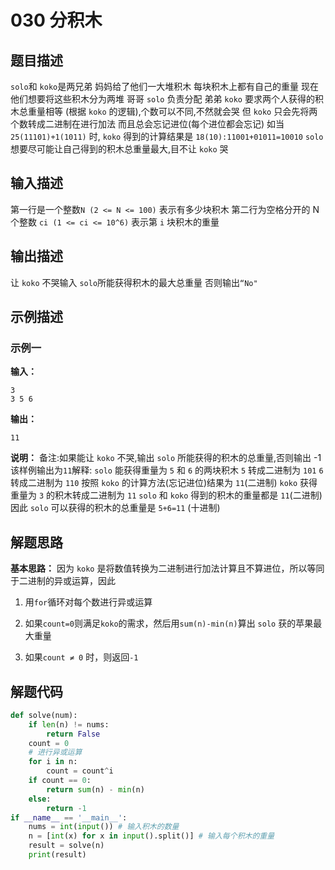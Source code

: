 # 030 分积木

## 题目描述

`solo`和 `koko`是两兄弟
妈妈给了他们一大堆积木
每块积木上都有自己的重量
现在他们想要将这些积木分为两堆
哥哥 `solo` 负责分配
弟弟 `koko` 要求两个人获得的积木总重量相等
(根据 `koko` 的逻辑),个数可以不同,不然就会哭
但 `koko` 只会先将两个数转成二进制在进行加法
而且总会忘记进位(每个进位都会忘记)
如当 `25(11101)+1(1011)` 时,
`koko` 得到的计算结果是 `18(10):11001+01011=10010`
`solo` 想要尽可能让自己得到的积木总重量最大,目不让 `koko` 哭

## 输入描述

第一行是一个整数`N (2 <= N <= 100)`
表示有多少块积木
第二行为空格分开的 N 个整数 `ci (1 <= ci <= 10^6)`
表示第 `i` 块积木的重量

## 输出描述

让 `koko` 不哭输入 `solo`所能获得积木的最大总重量
否则输出`“No"`

## 示例描述

### 示例一

**输入：**

```Plain Text
3
3 5 6
```

**输出：**

```Plain Text
11
```

**说明：**
备注:如果能让 `koko` 不哭,输出 `solo` 所能获得的积木的总重量,否则输出 -1
该样例输出为`11`解释:
`solo` 能获得重量为 `5` 和 `6` 的两块积木
`5` 转成二进制为 `101`
`6` 转成二进制为 `110`
按照 `koko` 的计算方法(忘记进位)结果为 `11`(二进制)
`koko` 获得重量为 `3` 的积木转成二进制为 `11`
`solo` 和 `koko` 得到的积木的重量都是 `11`(二进制)
因此 `solo` 可以获得的积木的总重量是 `5+6=11` (十进制)

## 解题思路

**基本思路：** 因为 `koko`  是将数值转换为二进制进行加法计算且不算进位，所以等同于二进制的异或运算，因此

1. 用`for`循环对每个数进行异或运算

2. 如果`count=0`则满足`koko`的需求，然后用`sum(n)-min(n)`算出 `solo` 获的苹果最大重量

3. 如果`count ≠ 0` 时，则返回`-1`

## 解题代码

```Python
def solve(num):
    if len(n) != nums:
        return False
    count = 0
    # 进行异或运算
    for i in n:
        count = count^i
    if count == 0:
        return sum(n) - min(n)
    else:
        return -1
if __name__ == '__main__':
    nums = int(input()) # 输入积木的数量
    n = [int(x) for x in input().split()] # 输入每个积木的重量 
    result = solve(n)
    print(result)
```

